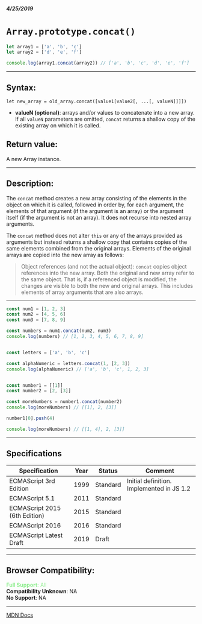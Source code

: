 ##### 4/25/2019
# `Array.prototype.concat()`

```js
let array1 = ['a', 'b', 'c']
let array2 = ['d', 'e', 'f']

console.log(array1.concat(array2)) // ['a', 'b', 'c', 'd', 'e', 'f']
```

---

## Syntax:
`let new_array = old_array.concat([value1[value2[, ...[, valueN]]]])`

* **valueN (optional)**: arrays and/or values to concatenate into a new array.  If all `valueN` parameters are omitted, `concat` returns a shallow copy of the existing array on which it is called.

## Return value:
A new Array instance.

---

## Description:
The `concat` method creates a new array consisting of the elements in the object on which it is called, followed in order by, for each argument, the elements of that argument (if the argument is an array) or the argument itself (if the argument is not an array).  It does not recurse into nested array arguments.

The `concat` method does not alter `this` or any of the arrays provided as arguments but instead returns a shallow copy that contains copies of the same elements combined from the original arrays.  Elements of the original arrays are copied into the new array as follows:

  >Object references (and not the actual object): `concat` copies object references into the new array.  Both the original and new array refer to the same object.  That is, if a referenced object is modified, the changes are visible to both the new and original arrays.  This includes elements of array arguments that are also arrays.

---

```js
const num1 = [1, 2, 3]
const num2 = [4, 5, 6]
const num3 = [7, 8, 9]

const numbers = num1.concat(num2, num3) 
console.log(numbers) // [1, 2, 3, 4, 5, 6, 7, 8, 9]


const letters = ['a', 'b', 'c']

const alphaNumeric = letters.concat(1, [2, 3]) 
console.log(alphaNumeric) // ['a', 'b', 'c', 1, 2, 3]


const number1 = [[1]]
const number2 = [2, [3]]

const moreNumbers = number1.concat(number2) 
console.log(moreNumbers) // [[1], 2, [3]]

number1[0].push(4)

console.log(moreNumbers) // [[1, 4], 2, [3]]
```

---

## Specifications
| Specification | Year | Status | Comment |
|---|---|---|---|
| ECMAScript 3rd Edition | 1999 | Standard | Initial definition. Implemented in JS 1.2 |
| ECMAScript 5.1 | 2011 | Standard |  |
| ECMAScript 2015 (6th Edition) | 2015 | Standard |  |
| ECMAScript 2016 | 2016 | Standard |  |
| ECMAScript Latest Draft | 2019 | Draft |  |

---

## Browser Compatibility:
<span style="color: lightgreen">**Full Support**: All</span>  
**Compatibility Unknown**: NA  
**No Support**: NA

---

[MDN Docs](https://developer.mozilla.org/en-US/docs/Web/JavaScript/Reference/Global_Objects/Array/concat)